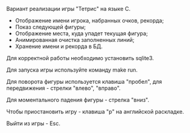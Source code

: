 Вариант реализации игры "Тетрис" на языке С.

- Отображение имени игрока, набранных очков, рекорда;
- Показ следующей фигуры;
- Отображение места, куда упадет текущая фигура;
- Анимированная очистка заполненных линий;
- Хранение имени и рекорда в БД.

Для корректной работы необходимо установить sqlite3.

Для запуска игры используйте команду make run.

Для поворота фигуры используется клавиша "пробел", для передвижения - стрелки "влево", "вправо".

Для моментального падения фигуры - стрелка "вниз".

Чтобы приостановить игру - клавиша "p" на английской раскладке.

Выйти из игры - Esc.
